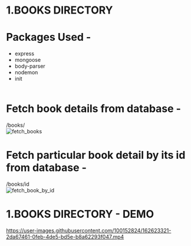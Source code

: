 # 1.BOOKS DIRECTORY

# Packages Used - <br>
  * express<br>
  * mongoose<br>
  * body-parser<br>
  * nodemon<br>
  * init<br><br>

# Fetch book details from database -
/books/<br>
![fetch_books](https://user-images.githubusercontent.com/100152824/162209124-c90e4bd3-c539-4854-943f-8a135379b2d9.png)
# Fetch particular book detail by its id from database -
/books/id<br>
![fetch_book_by_id](https://user-images.githubusercontent.com/100152824/162209932-c2510519-4fde-453d-9e9d-87b3b85508ea.png)
# 1.BOOKS DIRECTORY - DEMO 
https://user-images.githubusercontent.com/100152824/162623321-2da67461-0feb-4de5-bd5e-b8a62293f047.mp4
